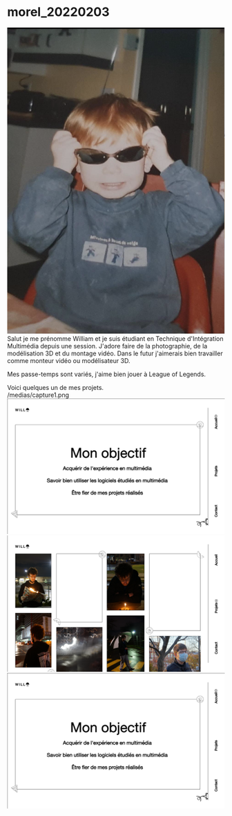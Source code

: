# morel_20220203

![alt text](medias/petitwilliam.png)
Salut je me prénomme William et je suis étudiant en Technique d'Intégration Multimédia depuis une session. J'adore faire de la photographie, de la modélisation 3D et du montage vidéo. Dans le futur j'aimerais bien travailler comme monteur vidéo ou modélisateur 3D.

Mes passe-temps sont variés, j'aime bien jouer à League of Legends.

Voici quelques un de mes projets.                                        
/medias/capture1.png
![alt text](/medias/capture1.png)
![alt text](/medias/capture2.png)
![alt text](/medias/capture1.png)
